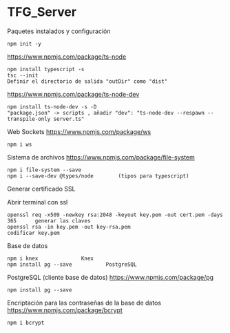 # TFG_Server

Paquetes instalados y configuración

	npm init -y

https://www.npmjs.com/package/ts-node

	npm install typescript -s
	tsc --init
	Definir el directorio de salida "outDir" como "dist"


https://www.npmjs.com/package/ts-node-dev

	npm install ts-node-dev -s -D
	"package.json" -> scripts , añadir "dev": "ts-node-dev --respawn --transpile-only server.ts"

Web Sockets				https://www.npmjs.com/package/ws			

	npm i ws


Sistema de archivos			https://www.npmjs.com/package/file-system 	

	npm i file-system --save
	npm i --save-dev @types/node		(tipos para typescript)


Generar certificado SSL

  Abrir terminal con ssl
  
	openssl req -x509 -newkey rsa:2048 -keyout key.pem -out cert.pem -days 365		generar las claves
	openssl rsa -in key.pem -out key-rsa.pem						codificar key.pem


Base de datos

	npm i knex				Knex 
	npm install pg --save			PostgreSQL

PostgreSQL (cliente base de datos)	https://www.npmjs.com/package/pg		
	
	npm install pg --save		

Encriptación para las contraseñas de la base de datos	https://www.npmjs.com/package/bcrypt	

	npm i bcrypt

